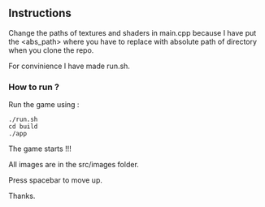 ## Instructions

Change the paths of textures and shaders in main.cpp because I have put the <abs_path> where you have to replace with absolute path of directory when you clone the repo.

For convinience I have made run.sh.

### How to run ?
Run the game using :
```
./run.sh
cd build
./app
```

The game starts !!!

All images are in the src/images folder.

Press spacebar to move up.

Thanks.